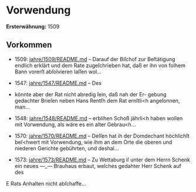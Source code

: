 # Vorwendung

**Ersterwähnung:** 1509

## Vorkommen
- 1509: [jahre/1509/README.md](../jahre/1509/README.md) – Darauf der Biſchof zur Beſtätigung endlich
erklärt und dem Rate zugeſchrieben hat, daß er ihn von
folhem Bann vorerſt abſolvieren laſſen wol...
- 1547: [jahre/1547/README.md](../jahre/1547/README.md) – Des

- könnte aber der Rat nicht abredig ſein, daß nah der Er-
gebung gedachter Brieſen neben Hans Rentſh dem Rat
ernſtli<h angeſonnen, man...
- 1548: [jahre/1548/README.md](../jahre/1548/README.md) – erblihen Schoß jährli<h haben wollen mit Vorwendung,
als wäre es ein alter Gebrau<h...
- 1570: [jahre/1570/README.md](../jahre/1570/README.md) – Deſſen hat ih der
Domdechant höchlichſt beſ<hwert mit Vorwendung, wie ihm
an dem Orte die oberen und niederen Gerichte gebührten,
und deshal...
- 1573: [jahre/1573/README.md](../jahre/1573/README.md) – Zu Wettaburg iſ unter dem Herrn Schenk ein neues
—_— Brauhaus erbaut, welches gedahter Herr Schenk auf des


E
Rats Anhalten nicht abſchaffe...
